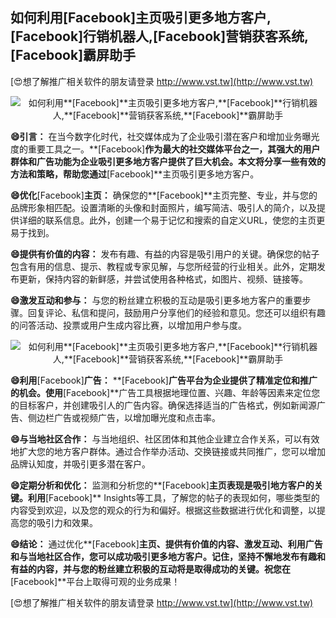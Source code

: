 ## **如何利用**[Facebook]**主页吸引更多地方客户,**[Facebook]**行销机器人,**[Facebook]**营销获客系统,**[Facebook]**霸屏助手**

[😍想了解推广相关软件的朋友请登录 http://www.vst.tw](http://www.vst.tw)

 <center><img src="https://vst.tw/MP4/tuiguang/png/2.png" alt="如何利用**[Facebook]**主页吸引更多地方客户,**[Facebook]**行销机器人,**[Facebook]**营销获客系统,**[Facebook]**霸屏助手"></center>

**😄引言：**
在当今数字化时代，社交媒体成为了企业吸引潜在客户和增加业务曝光度的重要工具之一。**[Facebook]**作为最大的社交媒体平台之一，其强大的用户群体和广告功能为企业吸引更多地方客户提供了巨大机会。本文将分享一些有效的方法和策略，帮助您通过**[Facebook]**主页吸引更多地方客户。

**😄优化**[Facebook]**主页：**
确保您的**[Facebook]**主页完整、专业，并与您的品牌形象相匹配。设置清晰的头像和封面照片，编写简洁、吸引人的简介，以及提供详细的联系信息。此外，创建一个易于记忆和搜索的自定义URL，使您的主页更易于找到。

**😄提供有价值的内容：**
发布有趣、有益的内容是吸引用户的关键。确保您的帖子包含有用的信息、提示、教程或专家见解，与您所经营的行业相关。此外，定期发布更新，保持内容的新鲜感，并尝试使用各种格式，如图片、视频、链接等。

**😄激发互动和参与：**
与您的粉丝建立积极的互动是吸引更多地方客户的重要步骤。回复评论、私信和提问，鼓励用户分享他们的经验和意见。您还可以组织有趣的问答活动、投票或用户生成内容比赛，以增加用户参与度。

 <center><img src="https://vst.tw/MP4/tuiguang/png/2.png" alt="如何利用**[Facebook]**主页吸引更多地方客户,**[Facebook]**行销机器人,**[Facebook]**营销获客系统,**[Facebook]**霸屏助手"></center>

**😄利用**[Facebook]**广告：**
**[Facebook]**广告平台为企业提供了精准定位和推广的机会。使用**[Facebook]**广告工具根据地理位置、兴趣、年龄等因素来定位您的目标客户，并创建吸引人的广告内容。确保选择适当的广告格式，例如新闻源广告、侧边栏广告或视频广告，以增加曝光度和点击率。

**😄与当地社区合作：**
与当地组织、社区团体和其他企业建立合作关系，可以有效地扩大您的地方客户群体。通过合作举办活动、交换链接或共同推广，您可以增加品牌认知度，并吸引更多潜在客户。

**😄定期分析和优化：**
监测和分析您的**[Facebook]**主页表现是吸引地方客户的关键。利用**[Facebook]** Insights等工具，了解您的帖子的表现如何，哪些类型的内容受到欢迎，以及您的观众的行为和偏好。根据这些数据进行优化和调整，以提高您的吸引力和效果。

**😄结论：**
通过优化**[Facebook]**主页、提供有价值的内容、激发互动、利用广告和与当地社区合作，您可以成功吸引更多地方客户。记住，坚持不懈地发布有趣和有益的内容，并与您的粉丝建立积极的互动将是取得成功的关键。祝您在**[Facebook]**平台上取得可观的业务成果！

[😍想了解推广相关软件的朋友请登录 http://www.vst.tw](http://www.vst.tw)



